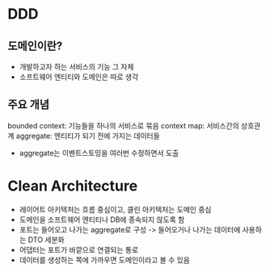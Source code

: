 # DDD
## 도메인이란?
- 개발하고자 하는 서비스의 기능 그 자체
- 소프트웨어 엔티티와 도메인은 따로 생각
## 주요 개념
bounded context: 기능들을 하나의 서비스로 묶음
context map: 서비스간의 상호관계
aggregate: 엔티티가 되기 전에 가지는 데이터들

- aggregate는 이벤트스토밍을 여러번 수정하면서 도출
# Clean Architecture
- 레이어트 아키텍처는 흐름 중심이고, 클린 아키텍처는 도메인 중심
- 도메인을 소프트웨어 엔티티나 DB에 종속되지 않도록 함
- 포트는 들어오고 나가는 aggregate로 구성 -> 들어오거나 나가는 데이터에 사용하는 DTO 세분화
- 어댑터는 포트가 바깥으로 연결되는 통로
- 데이터를 생성하는 쪽에 가까우면 도메인이라고 볼 수 있음